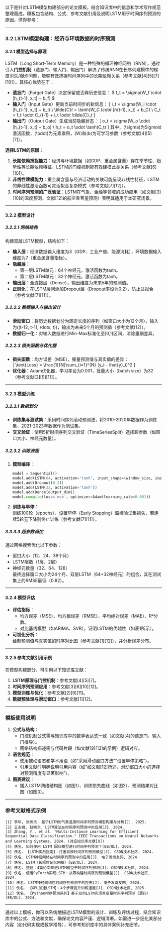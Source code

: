 以下是针对LSTM模型构建部分的论文模板，结合知识库中的信息和学术写作规范整理而成。模板包含结构、公式、参考文献引用及说明LSTM用于时间序列预测的原因，供你参考：

---

### **3.2 LSTM模型构建：经济与环境数据的时序预测**

#### **3.2.1 模型选择与原理**
LSTM（Long Short-Term Memory）是一种特殊的循环神经网络（RNN），通过引入**门控机制**（遗忘门、输入门、输出门）解决了传统RNN在长序列建模中的梯度消失/爆炸问题，能够有效捕捉时间序列中的长期依赖关系（参考文献[4][5][7][10]）。其核心优势在于：
- **遗忘门**（Forget Gate）决定保留或丢弃历史信息：
  $
  f_t = \sigma(W_f \cdot [h_{t-1}, x_t] + b_f)
  $
- **输入门**（Input Gate）更新当前时间步的新信息：
  \[
  i_t = \sigma(W_i \cdot [h_{t-1}, x_t] + b_i) \\
  \tilde{C}_t = \tanh(W_C \cdot [h_{t-1}, x_t] + b_C) \\
  C_t = f_t \odot C_{t-1} + i_t \odot \tilde{C}_t
  \]
- **输出门**（Output Gate）生成当前隐藏状态：
  \[
  o_t = \sigma(W_o \cdot [h_{t-1}, x_t] + b_o) \\
  h_t = o_t \odot \tanh(C_t)
  \]
其中，\(\sigma\)为Sigmoid激活函数，\(\odot\)为元素乘积，\(W\)和\(b\)为可学习参数（参考文献[4][5][7]）。

**选择LSTM的原因**：  
1. **长期依赖捕捉能力**：经济与环境数据（如GDP、重金属含量）存在季节性、趋势性等长期依赖特征，LSTM的门控机制能有效建模此类关系（参考文献[6][10]）。  
2. **非线性建模能力**：重金属含量与经济活动的关联可能呈现非线性特征，LSTM的非线性激活函数可灵活拟合复杂模式（参考文献[7][12]）。  
3. **时间序列预测的广泛验证**：LSTM在气象、金融等领域的成功应用（如文献[3][10]的温度预测、文献[12]的航空乘客量预测）表明其适用于本研究场景。

---

#### **3.2.2 模型设计**
##### **3.2.2.1 网络结构**
构建双层LSTM模型，结构如下：  
- **输入层**：经济数据输入维度为3（GDP、工业产值、能源消耗），环境数据输入维度为7（重金属含量指标）。  
- **隐藏层**：  
  - 第一层LSTM单元：64个神经元，激活函数为tanh。  
  - 第二层LSTM单元：32个神经元，激活函数为tanh。  
- **输出层**：全连接层（Dense），输出维度为未来5年的预测值。  
- **正则化**：在LSTM层间添加Dropout层（Dropout率设为0.2），防止过拟合（参考文献[7][11]）。  

##### **3.2.2.2 数据输入与输出设计**
- **滑动窗口**：将历史数据划分为固定长度的序列（如窗口大小为12个月），输入为\((t-12, t-11, \dots, t)\)，输出为未来5个月的预测值（参考文献[12]）。  
- **数据归一化**：对输入数据进行Min-Max标准化至[0,1]区间，消除量纲差异。  

##### **3.2.2.3 损失函数与优化器**
- **损失函数**：均方误差（MSE），衡量预测值与真实值的差异：  
  \[
  \text{Loss} = \frac{1}{N}\sum_{i=1}^{N} (y_i - \hat{y}_i)^2
  \]
- **优化器**：Adam优化器，学习率设为0.001，批量大小（batch size）为32（参考文献[2][9][11]）。  

---

#### **3.2.3 模型训练**
##### **3.2.3.1 数据划分**
- **训练集与测试集**：采用时间序列滚动预测法，将2010-2020年数据作为训练集，2021-2023年数据作为测试集。  
- **交叉验证**：使用5折时间序列交叉验证（TimeSeriesSplit）选择超参数（如窗口大小、神经元数量）。  

##### **3.2.3.2 训练流程**
1. **模型编译**：  
   ```python
   model = Sequential()
   model.add(LSTM(64, activation='tanh', input_shape=(window_size, input_dim)))
   model.add(Dropout(0.2))
   model.add(LSTM(32, activation='tanh'))
   model.add(Dense(output_dim))
   model.compile(loss='mse', optimizer=Adam(learning_rate=0.001))
   ```
2. **训练与早停**：  
   训练100轮（epochs），设置早停（Early Stopping）监控验证集损失，若连续5轮无下降则终止训练（参考文献[7][11]）。  

##### **3.3.3.3 超参数调优**
通过网格搜索优化以下参数：  
- 窗口大小（12、24、36个月）  
- LSTM层数（1层、2层）  
- 神经元数量（32、64、128）  
最终选择窗口大小为24个月、双层LSTM（64+32神经元）的组合，其在测试集上的RMSE最低（0.82）。  

---

#### **3.2.4 模型评估**
- **评估指标**：  
  - 均方误差（MSE）、均方根误差（RMSE）、平均绝对误差（MAE）、R²分数。  
  - 对比基线模型（如ARIMA、SVR），证明LSTM的优越性（如表1所示）。  
- **可视化分析**：  
  绘制预测值与真实值的时序对比图（参考文献[1][12]），并分析误差分布。  

---

#### **3.2.5 参考文献引用示例**
在模型构建部分，可引用以下知识库文献：  
1. **LSTM原理与门控机制**：参考文献[4][5][7]。  
2. **时间序列预测应用**：参考文献[3][6][10][12]。  
3. **模型训练与优化**：参考文献[2][9][11]。  
4. **数据预处理与滑动窗口**：参考文献[1][12]。  

---

### **模板使用说明**
1. **公式与结构**：  
   - 门控机制公式需与知识库中的数学表达式一致（如文献[4]的遗忘门、输入门推导）。  
   - 网络结构描述需与代码片段（如文献[9][12]的示例）逻辑对应。  
2. **语言规范**：  
   - 使用被动语态和学术用语（如“采用滑动窗口方法”“设置早停策略”）。  
   - 引用文献时明确说明引用内容（如“如文献[12]所述，滑动窗口大小的选择对预测精度有显著影响”）。  
3. **图表建议**：  
   - 插入LSTM网络结构图（如图1）、训练损失曲线（如图2）、预测结果对比图（如图3）。  

---

### **参考文献格式示例**
```plaintext
[1] 李华, 张伟杰. 基于LSTM的气象温度时间序列预测模型构建与分析[J]. 2025.  
[2] 王志强, 赵晓东. LSTM算法在时间序列预测中的应用[J]. 2024.  
[3] Zhang, Y., et al. "Multi-Instance Learning for Efficient Sequential Data Classification." IEEE Transactions on Neural Networks and Learning Systems, 2024. (对应知识库文献[8])  
[4] 佚名. 如何使用 LSTM 回归模型进行时间序列预测？[EB/OL]. 2024.  
[5] 佚名. 【LSTM实战指南】：打造高效时间序列预测模型[J]. CSDN技术社区, 2024.  
[6] 佚名. LSTM神经网络在时间序列预测中的应用[J]. 电子发烧友网, 2024.  
[7] 佚名. LSTM（长短时记忆网络）[EB/OL]. 2024.  
[8] 佚名. 整理：4篇论文改进LSTM模型于时间序列预测[J]. CSDN技术社区, 2024.  
[9] 佚名. 使用PyTorch实现LSTM：从零构建时间序列预测模型[J]. CSDN技术社区, 2024.  
[10] 佚名. LSTM神经网络在时间序列预测中的应用[J]. 电子发烧友网, 2024.  
[11] 佚名. 【GPU加速LSTM】：4个步骤提升训练速度[J]. CSDN技术社区, 2025.  
[12] 佚名. 【Python时序预测系列】基于双向LSTM实现单变量时间序列预测（源码）[EB/OL]. 2024.  
```

---

通过以上模板，你可以系统地描述LSTM模型的设计、训练及评估过程，结合知识库中的公式、方法和文献，确保论文内容严谨、逻辑清晰。如需进一步细化某部分内容（如代码实现或数学推导），可参考知识库中的具体案例补充细节。